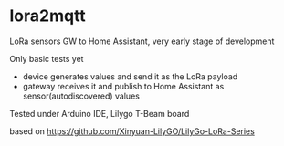 # lora2mqtt
 LoRa sensors GW to Home Assistant, very early stage of development

Only basic tests yet 
 - device generates values and send it as the LoRa payload
 - gateway receives it and publish to Home Assistant as sensor(autodiscovered) values 

Tested under Arduino IDE, Lilygo T-Beam board


based on https://github.com/Xinyuan-LilyGO/LilyGo-LoRa-Series
